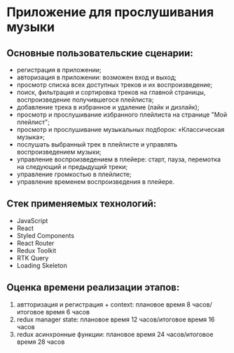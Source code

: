 # Приложение для прослушивания музыки

## Основные пользовательские сценарии:

- регистрация в приложении;
- авторизация в приложении: возможен вход и выход;
- просмотр списка всех доступных треков и их воспроизведение;
- поиск, фильтрация и сортировка треков на главной страницы, воспроизведение получившегося плейлиста;
- добавление трека в избранное и удаление (лайк и дизлайк);
- просмотр и прослушивание избранного плейлиста на странице "Мой плейлист";
- просмотр и прослушивание музыкальных подборок: «Классическая музыка»;
- послушать выбранный трек в плейлисте и управлять воспроизведением музыки;
- управление воспроизведением в плейере: старт, пауза, перемотка на следующий и предыдущий треки;
- управление громкостью в плейлисте;
- управление временем воспроизведения в плейере.

## Стек применяемых технологий:
- JavaScript
- React
- Styled Components  
- React Router
- Redux Toolkit
- RTK Query
- Loading Skeleton

## Оценка времени реализации этапов:

1. автторизация и регистрация + context: плановое время 8 часов/итоговое время 6 часов
2. redux manager state: плановое время 12 часов/итоговое время 16 часов
3. redux асинхронные функции: плановое время 24 часов/итоговое время 28 часов
